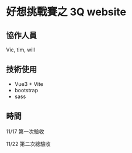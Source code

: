 # 好想挑戰賽之 3Q website

## 協作人員

Vic, tim, will

## 技術使用

- Vue3 + Vite
- bootstrap
- sass

## 時間

11/17 第一次驗收

11/22 第二次總驗收
